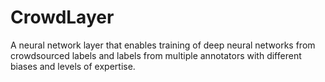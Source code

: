 # CrowdLayer
A neural network layer that enables training of deep neural networks from crowdsourced labels and labels from multiple annotators with different biases and levels of expertise.
